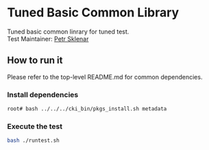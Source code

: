 # Tuned Basic Common Library
Tuned basic common linrary for tuned test. \
Test Maintainer: [Petr Sklenar](psklenar@redhat.com ) 

## How to run it
Please refer to the top-level README.md for common dependencies.

### Install dependencies
```bash
root# bash ../../../cki_bin/pkgs_install.sh metadata
```

### Execute the test
```bash
bash ./runtest.sh
```
